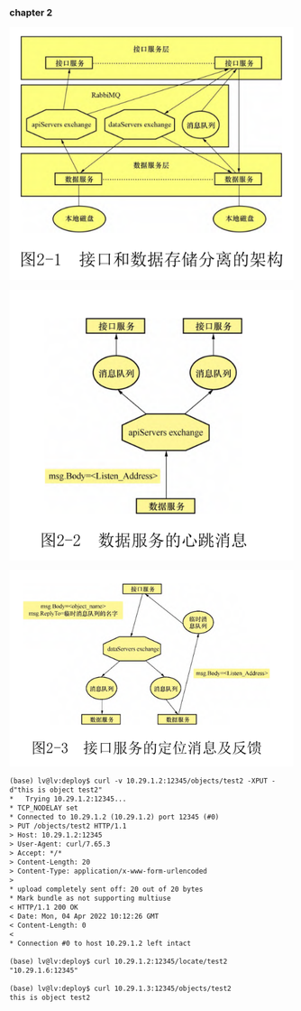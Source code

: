 
### chapter 2

![接口和数据存储分离的架构](../img/2022-04-04-12-48-39.png)

![数据服务的心跳消息](../img/2022-04-04-12-49-46.png)

![接口服务的定位消息反馈](../img/2022-04-04-12-50-28.png)


```shell
(base) lv@lv:deploy$ curl -v 10.29.1.2:12345/objects/test2 -XPUT -d"this is object test2"
*   Trying 10.29.1.2:12345...
* TCP_NODELAY set
* Connected to 10.29.1.2 (10.29.1.2) port 12345 (#0)
> PUT /objects/test2 HTTP/1.1
> Host: 10.29.1.2:12345
> User-Agent: curl/7.65.3
> Accept: */*
> Content-Length: 20
> Content-Type: application/x-www-form-urlencoded
> 
* upload completely sent off: 20 out of 20 bytes
* Mark bundle as not supporting multiuse
< HTTP/1.1 200 OK
< Date: Mon, 04 Apr 2022 10:12:26 GMT
< Content-Length: 0
< 
* Connection #0 to host 10.29.1.2 left intact

(base) lv@lv:deploy$ curl 10.29.1.2:12345/locate/test2
"10.29.1.6:12345"

(base) lv@lv:deploy$ curl 10.29.1.3:12345/objects/test2
this is object test2
```
